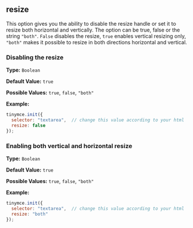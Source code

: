 ## resize

This option gives you the ability to disable the resize handle or set it to resize both horizontal and vertically. The option can be true, false or the string `"both"`. `False` disables the resize, `true` enables vertical resizing only, `"both"` makes it possible to resize in both directions horizontal and vertical.

### Disabling the resize

**Type:** `Boolean`

**Default Value:** `true`

**Possible Values:** `true`, `false`, `"both"`

**Example:**

```js
tinymce.init({
  selector: "textarea",  // change this value according to your html
  resize: false
});
```

### Enabling both vertical and horizontal resize

**Type:** `Boolean`

**Default Value:** `true`

**Possible Values:** `true`, `false`, `"both"`

**Example:**

```js
tinymce.init({
  selector: "textarea",  // change this value according to your html
  resize: "both"
});
```
